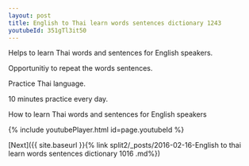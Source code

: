 ```yaml
---
layout: post
title: English to Thai learn words sentences dictionary 1243 
youtubeId: 351gTl3it50
---
```

 
 
Helps to learn Thai words and sentences for English speakers.

Opportunitiy to repeat the words sentences. 

Practice Thai language. 
 
10 minutes practice every day. 
 
How to learn Thai words and sentences for English speakers 
 
{% include youtubePlayer.html id=page.youtubeId %}
 
 
[Next]({{ site.baseurl }}{% link  split2/_posts/2016-02-16-English to thai learn words sentences dictionary 1016 .md%})
 
